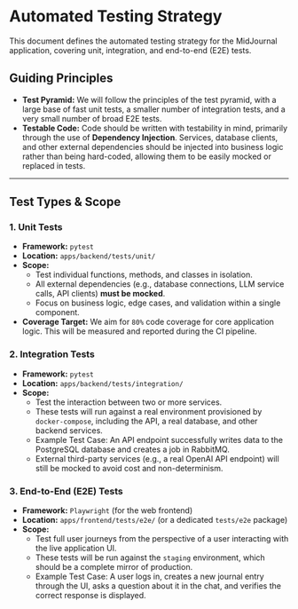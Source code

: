 # Automated Testing Strategy

This document defines the automated testing strategy for the MidJournal application, covering unit, integration, and end-to-end (E2E) tests.

## Guiding Principles

- **Test Pyramid:** We will follow the principles of the test pyramid, with a large base of fast unit tests, a smaller number of integration tests, and a very small number of broad E2E tests.
- **Testable Code:** Code should be written with testability in mind, primarily through the use of **Dependency Injection**. Services, database clients, and other external dependencies should be injected into business logic rather than being hard-coded, allowing them to be easily mocked or replaced in tests.

---

## Test Types & Scope

### 1. Unit Tests

- **Framework:** `pytest`
- **Location:** `apps/backend/tests/unit/`
- **Scope:**
  - Test individual functions, methods, and classes in isolation.
  - All external dependencies (e.g., database connections, LLM service calls, API clients) **must be mocked**.
  - Focus on business logic, edge cases, and validation within a single component.
- **Coverage Target:** We aim for `80%` code coverage for core application logic. This will be measured and reported during the CI pipeline.

### 2. Integration Tests

- **Framework:** `pytest`
- **Location:** `apps/backend/tests/integration/`
- **Scope:**
  - Test the interaction between two or more services.
  - These tests will run against a real environment provisioned by `docker-compose`, including the API, a real database, and other backend services.
  - Example Test Case: An API endpoint successfully writes data to the PostgreSQL database and creates a job in RabbitMQ.
  - External third-party services (e.g., a real OpenAI API endpoint) will still be mocked to avoid cost and non-determinism.

### 3. End-to-End (E2E) Tests

- **Framework:** `Playwright` (for the web frontend)
- **Location:** `apps/frontend/tests/e2e/` (or a dedicated `tests/e2e` package)
- **Scope:**
  - Test full user journeys from the perspective of a user interacting with the live application UI.
  - These tests will be run against the `staging` environment, which should be a complete mirror of production.
  - Example Test Case: A user logs in, creates a new journal entry through the UI, asks a question about it in the chat, and verifies the correct response is displayed.
